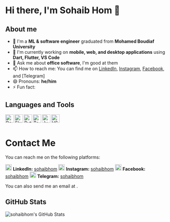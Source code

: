 # Hi there, I'm Sohaib Hom 👋

## About me

- 🔭 I'm a **ML & software engineer** graduated from **Mohamed Boudiaf University**
- 🌱 I'm currently working on **mobile, web, and desktop applications** using **Dart, Flutter, VS Code**
- 💬 Ask me about **office software**, I'm good at them
- 📫 How to reach me: You can find me on [LinkedIn](https://www.sitepoint.com/github-profile-readme/), [Instagram](https://docs.github.com/en/account-and-profile/setting-up-and-managing-your-github-profile/customizing-your-profile/managing-your-profile-readme), [Facebook](https://careerkarma.com/blog/github-profile-readme/), and [Telegram]
- 😄 Pronouns: **he/him**
- ⚡ Fun fact: **<A FUN FACT ABOUT YOU>**

## Languages and Tools

<img align="left" alt="Dart" width="26px" src="https://www.vectorlogo.zone/logos/dartlang/dartlang-icon.svg" />
<img align="left" alt="Flutter" width="26px" src="https://www.vectorlogo.zone/logos/flutterio/flutterio-icon.svg" />
<img align="left" alt="Python" width="26px" src="https://www.vectorlogo.zone/logos/python/python-icon.svg" />
<img align="left" alt="TensorFlow" width="26px" src="https://www.vectorlogo.zone/logos/tensorflow/tensorflow-icon.svg" />
<img align="left" alt="Jupyter" width="26px" src="https://www.vectorlogo.zone/logos/jupyter/jupyter-icon.svg" />
<img align="left" alt="VS Code" width="26px" src="https://www.vectorlogo.zone/logos/visualstudio_code/visualstudio_code-icon.svg" />

<br />
<br />

# Contact Me

You can reach me on the following platforms:

<img src="https://raw.githubusercontent.com/FortAwesome/Font-Awesome/6.x/svgs/brands/linkedin-in.svg" width="20" height="20" style="color: #0e76a8"> **LinkedIn:** [sohaibhom](https://stackoverflow.com/questions/63913973/how-can-i-put-fontawesome-icons-in-markdown-readme-file-that-will-be-uploaded)
<img src="https://raw.githubusercontent.com/FortAwesome/Font-Awesome/6.x/svgs/brands/instagram.svg" width="20" height="20" style="color: #E1306C"> **Instagram:** [sohaibhom](https://docs.github.com/en/get-started/writing-on-github/working-with-advanced-formatting/organizing-information-with-collapsed-sections)
<img src="https://raw.githubusercontent.com/FortAwesome/Font-Awesome/6.x/svgs/brands/facebook-f.svg" width="20" height="20" style="color: #1877F2"> **Facebook:** [sohaibhom](https://www.markdownguide.org/basic-syntax/)
<img src="https://raw.githubusercontent.com/FortAwesome/Font-Awesome/6.x/svgs/brands/telegram-plane.svg" width="20" height="20" style="color: #0088cc"> **Telegram:** [sohaibhom](https://use.fontawesome.com/releases/v5.14.0/css/all.css)

You can also send me an email at <YOUR EMAIL ADDRESS>.


## GitHub Stats

<img align="left" alt="sohaibhom's GitHub Stats" src="https://github-readme-stats.vercel.app/api?username=sohaibhom&show_icons=true&hide_border=true" />
